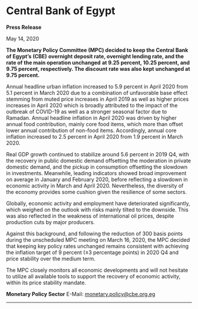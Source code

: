 # Central Bank of Egypt

**Press Release**

May 14, 2020

**The Monetary Policy Committee (MPC) decided to keep the Central Bank of Egypt’s (CBE)**
**overnight deposit rate, overnight lending rate, and the rate of the main operation unchanged**
**at 9.25 percent, 10.25 percent, and 9.75 percent, respectively. The discount rate was also kept**
**unchanged at 9.75 percent.**

Annual headline urban inflation increased to 5.9 percent in April 2020 from 5.1 percent in March
2020 due to a combination of unfavorable base effect stemming from muted price increases in
April 2019 as well as higher prices increases in April 2020 which is broadly attributed to the impact
of the outbreak of COVID-19 as well as a stronger seasonal factor due to Ramadan. Annual
headline inflation in April 2020 was driven by higher annual food contribution, mainly core food
items, which more than offset lower annual contribution of non-food items. Accordingly, annual
core inflation increased to 2.5 percent in April 2020 from 1.9 percent in March 2020.

Real GDP growth continued to stabilize around 5.6 percent in 2019 Q4, with the recovery in public
domestic demand offsetting the moderation in private domestic demand, and the pickup in
consumption offsetting the slowdown in investments. Meanwhile, leading indicators showed
broad improvement on average in January and February 2020, before reflecting a slowdown in
economic activity in March and April 2020. Nevertheless, the diversity of the economy provides
some cushion given the resilience of some sectors.

Globally, economic activity and employment have deteriorated significantly, which weighed on
the outlook with risks mainly tilted to the downside. This was also reflected in the weakness of
international oil prices, despite production cuts by major producers.

Against this background, and following the reduction of 300 basis points during the unscheduled
MPC meeting on March 16, 2020, the MPC decided that keeping key policy rates unchanged
remains consistent with achieving the inflation target of 9 percent (±3 percentage points) in 2020
Q4 and price stability over the medium term.

The MPC closely monitors all economic developments and will not hesitate to utilize all available
tools to support the recovery of economic activity, within its price stability mandate.

**Monetary Policy Sector**
E-Mail: monetary.policy@cbe.org.eg


-----

